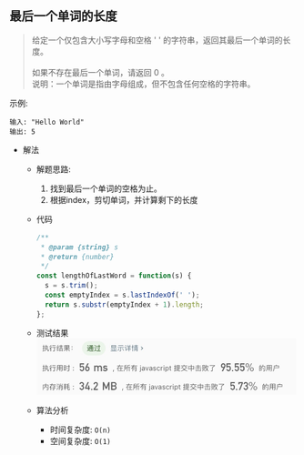 ## 最后一个单词的长度

> 给定一个仅包含大小写字母和空格 ' ' 的字符串，返回其最后一个单词的长度。 <br/>  
> 如果不存在最后一个单词，请返回 0 。 <br/>
> 说明：一个单词是指由字母组成，但不包含任何空格的字符串。 

示例:
```text
输入: "Hello World"
输出: 5
```

- 解法
  - 解题思路: 
    1. 找到最后一个单词的空格为止。
    2. 根据index，剪切单词，并计算剩下的长度
    
  - 代码
    ```javascript
    /**
     * @param {string} s
     * @return {number}
     */
    const lengthOfLastWord = function(s) {
      s = s.trim();
      const emptyIndex = s.lastIndexOf(' ');
      return s.substr(emptyIndex + 1).length;
    };
    ```
    
  - 测试结果
  ![](result58-1.jpg)
  
  - 算法分析
    - 时间复杂度: `O(n)`
    - 空间复杂度: `O(1)`